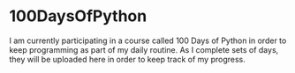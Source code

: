 # 100DaysOfPython

I am currently participating in a course called 100 Days of Python in order to keep programming as part of my daily routine. As I complete sets of days, they will be uploaded here in order to keep track of my progress.
